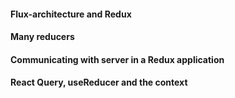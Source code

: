 #### Flux-architecture and Redux
#### Many reducers
#### Communicating with server in a Redux application
#### React Query, useReducer and the context